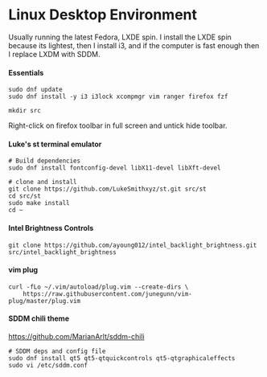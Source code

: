 # Linux Desktop Environment 
Usually running the latest Fedora, LXDE spin. I install the LXDE spin because its lightest, then I install i3, and if the computer is fast enough then I replace LXDM with SDDM.

#### Essentials
```
sudo dnf update
sudo dnf install -y i3 i3lock xcompmgr vim ranger firefox fzf

mkdir src
```
Right-click on firefox toolbar in full screen and untick hide toolbar.

#### Luke's st terminal emulator
```
# Build dependencies
sudo dnf install fontconfig-devel libX11-devel libXft-devel

# clone and install
git clone https://github.com/LukeSmithxyz/st.git src/st
cd src/st
sudo make install
cd ~
```

#### Intel Brightness Controls
```
git clone https://github.com/ayoung012/intel_backlight_brightness.git src/intel_backlight_brightness
```

#### vim plug
```
curl -fLo ~/.vim/autoload/plug.vim --create-dirs \
    https://raw.githubusercontent.com/junegunn/vim-plug/master/plug.vim
```

#### SDDM chili theme
https://github.com/MarianArlt/sddm-chili

```
# SDDM deps and config file
sudo dnf install qt5 qt5-qtquickcontrols qt5-qtgraphicaleffects
sudo vi /etc/sddm.conf
```
